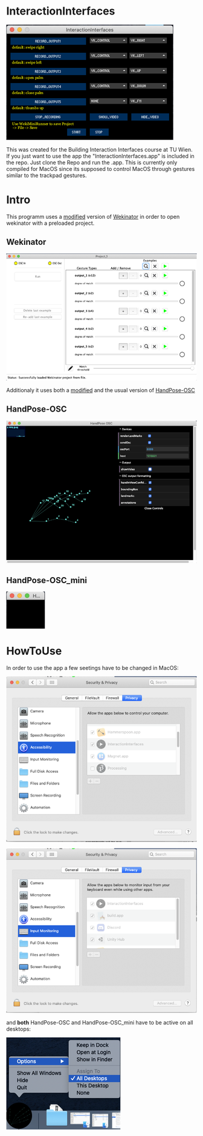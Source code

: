 # InteractionInterfaces
![alt text](https://github.com/flurputzer/InteractionInterfaces/blob/main/Screenshots/MainGui.png?raw=true)

This was created for the Building Interaction Interfaces course at TU Wien.
If you just want to use the app the "InteractionInterfaces.app" is included in the repo. Just clone the Repo and run the .app. This is currently only compiled for MacOS since its supposed to control MacOS through gestures similar to the trackpad gestures.

# Intro
This programm uses a [modified](https://github.com/brannondorsey/wekimini) version of [Wekinator](http://www.wekinator.org/) in order to open wekinator with a preloaded project.

## Wekinator
![alt text](https://github.com/flurputzer/InteractionInterfaces/blob/main/Screenshots/Wekinator.png)

Additionaly it uses both a [modified](https://yoyling.herokuapp.com/https/github.com/gonski/HandPose-OSC) and the usual version of [HandPose-OSC](https://github.com/faaip/HandPose-OSC)


## HandPose-OSC
![alt text](https://github.com/flurputzer/InteractionInterfaces/blob/main/Screenshots/HandPoseLarge.png)

## HandPose-OSC_mini
![alt text](https://github.com/flurputzer/InteractionInterfaces/blob/main/Screenshots/HandPoseSmall.png)

# HowToUse
In order to use the app a few seetings have to be changed in MacOS:

![alt text](https://github.com/flurputzer/InteractionInterfaces/blob/main/Screenshots/Settings1_.png)

![alt text](https://github.com/flurputzer/InteractionInterfaces/blob/main/Screenshots/Settings2.png)

and **both** HandPose-OSC and HandPose-OSC_mini have to be active on all desktops:

![alt text](https://github.com/flurputzer/InteractionInterfaces/blob/main/Screenshots/Settings3.png)



